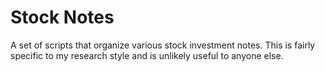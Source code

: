 
# Stock Notes

A set of scripts that organize various stock investment notes.  This is fairly specific to my research style and is unlikely useful to anyone else.
